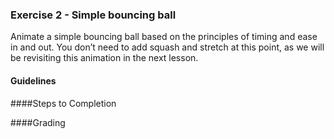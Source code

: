 ### Exercise 2 - Simple bouncing ball

Animate a simple bouncing ball based on the principles of timing and ease in and out. You don’t need to add squash and stretch at this point, as we will be revisiting this animation in the next lesson.

#### Guidelines

####Steps to Completion

####Grading